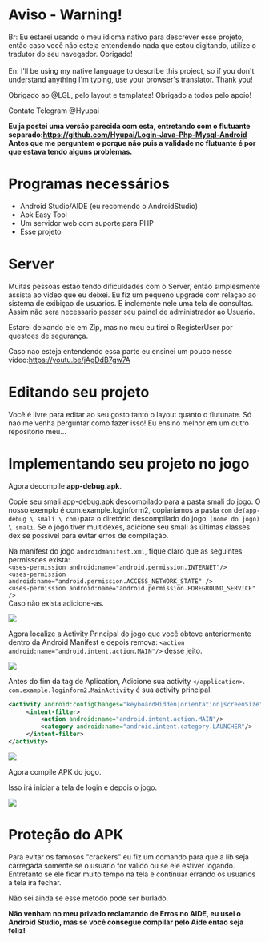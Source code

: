 # Aviso - Warning!
Br: Eu estarei usando o meu idioma nativo para descrever esse projeto, então caso você não esteja entendendo nada que estou digitando, utilize o tradutor do seu navegador. Obrigado!<br></br>
En: I'll be using my native language to describe this project, so if you don't understand anything I'm typing, use your browser's translator.  Thank you!

Obrigado ao @LGL, pelo layout e templates!
Obrigado a todos pelo apoio!

Contatc Telegram @Hyupai
 
 **Eu ja postei uma versão parecida com esta, entretando com o flutuante separado:https://github.com/Hyupai/Login-Java-Php-Mysql-Android**
 **Antes que me perguntem o porque não puis a validade no flutuante é por que estava tendo alguns problemas.**
 
# Programas necessários
- Android Studio/AIDE (eu recomendo o AndroidStudio)
- Apk Easy Tool
- Um servidor web com suporte para PHP
- Esse projeto

# Server

Muitas pessoas estão tendo dificuldades com o Server, então simplesmente assista ao video que eu deixei.
Eu fiz um pequeno upgrade com relaçao ao sistema de exibiçao de usuarios. E inclemente nele uma tela de consultas. Assim não sera necessario passar seu painel de administrador ao Usuario.

Estarei deixando ele em Zip, mas no meu eu tirei o RegisterUser por questoes de segurança.

Caso nao esteja entendendo essa parte eu ensinei um pouco nesse video:https://youtu.be/jAgDdB7gw7A

# Editando seu projeto

Você é livre para editar ao seu gosto tanto o layout quanto o flutunate. Só nao me venha perguntar como fazer isso!
Eu ensino melhor em um outro repositorio meu...

# Implementando seu projeto no jogo

Agora decompile **app-debug.apk**.

Copie seu smali app-debug.apk descompilado para a pasta smali do jogo. O nosso exemplo é com.example.loginform2, copiaríamos a pasta `com` de` (app-debug \ smali \ com) `para o diretório descompilado do jogo` (nome do jogo) \ smali`. Se o jogo tiver multidexes, adicione seu smali às últimas classes dex se possível para evitar erros de compilação.

Na manifest do jogo `androidmanifest.xml`, fique claro que as seguintes permissoes exista: <br>`<uses-permission android:name="android.permission.INTERNET"/>`<br>`<uses-permission android:name="android.permission.ACCESS_NETWORK_STATE" />`<br>
`<uses-permission android:name="android.permission.FOREGROUND_SERVICE" />`<br>
Caso não exista adicione-as.


![](https://i.imgur.com/k0sLVUF.png)

Agora localize a Activity Principal do jogo que você obteve anteriormente dentro da Android Manifest e depois remova:
`<action android:name="android.intent.action.MAIN"/>` desse jeito.

![](https://i.imgur.com/z1RxPjc.png)

Antes do fim da tag de Aplication, Adicione sua activity `</application>`. `com.example.loginform2.MainActivity` é sua activity principal.

```xml
<activity android:configChanges="keyboardHidden|orientation|screenSize" android:name="com.example.loginform2.MainActivity" android:screenOrientation="portrait">
     <intent-filter>
         <action android:name="android.intent.action.MAIN"/>
         <category android:name="android.intent.category.LAUNCHER"/>
     </intent-filter>
</activity>
```

![](https://i.imgur.com/X4b8jBV.png)

Agora compile APK do jogo.

Isso irá iniciar a tela de login e depois o jogo.

![](https://i.imgur.com/h0ZAn00.gif)

# Proteção do APK

Para evitar os famosos "crackers" eu fiz um comando para que a lib seja carregada somente se o usuario for valido ou se ele estiver logando.
Entretanto se ele ficar muito tempo na tela e continuar errando os usuarios a tela ira fechar.

Não sei ainda se esse metodo pode ser burlado.

**Não venham no meu privado reclamando de Erros no AIDE, eu usei o Android Studio, mas se você consegue compilar pelo Aide entao seja feliz!**



